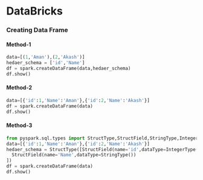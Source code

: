 # DataBricks

### Creating Data Frame

#### Method-1
``` python
data=[(1,'Aman'),(2,'Akash')]
hedaer_schema = ['id','Name']
df = spark.createDataFrame(data,hedaer_schema)
df.show()
```

#### Method-2
``` python
data=[{'id':1,'Name':'Aman'},{'id':2,'Name':'Akash'}]
df = spark.createDataFrame(data)
df.show()
```

#### Method-3
``` python
from pyspark.sql.types import StructType,StructField,StringType,IntegerType
data=[{'id':1,'Name':'Aman'},{'id':2,'Name':'Akash'}]
hedaer_schema = StructType([StructField(name='id',dataType=IntegerType()),
  StructField(name='Name',dataType=StringType())
])
df = spark.createDataFrame(data)
df.show()
